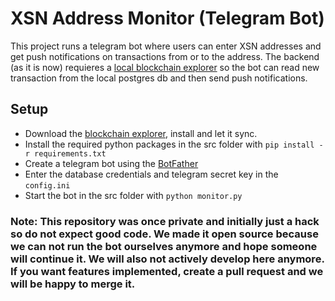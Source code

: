 # XSN Address Monitor (Telegram Bot)

This project runs a telegram bot where users can enter XSN addresses and get push notifications on transactions from or to the address. The backend (as it is now) requieres a [local blockchain explorer](https://github.com/X9Developers/block-explorer) so the bot can read new transaction from the local postgres db and then send push notifications.

## Setup

* Download the [blockchain explorer](https://github.com/X9Developers/block-explorer), install and let it sync. 
* Install the required python packages in the src folder with `pip install -r requirements.txt`
* Create a telegram bot using the [BotFather](https://telegram.me/botfather)
* Enter the database credentials and telegram secret key in the `config.ini`
* Start the bot in the src folder with `python monitor.py`


### Note: This repository was once private and initially just a hack so do not expect good code. We made it open source because we can not run the bot ourselves anymore and hope someone will continue it. We will also not actively develop here anymore. If you want features implemented, create a pull request and we will be happy to merge it.
